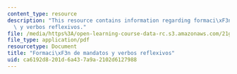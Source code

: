 ```yaml
---
content_type: resource
description: "This resource contains information regarding formaci\xF3n de mandatos\
  \ y verbos reflexivos."
file: /media/https%3A/open-learning-course-data-rc.s3.amazonaws.com/21g-704-spanish-iv-spring-2005/ca6192d8201d6a437a9a2102d6127988_MIT21G_704S05_mandatos.pdf
file_type: application/pdf
resourcetype: Document
title: "Formaci\xF3n de mandatos y verbos reflexivos"
uid: ca6192d8-201d-6a43-7a9a-2102d6127988
---
```

